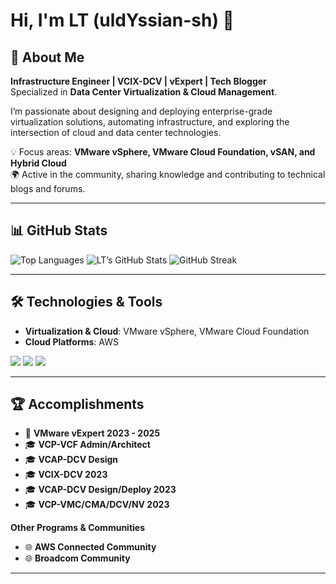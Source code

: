 # Hi, I'm LT (uldYssian-sh) 👋

## 🙋 About Me
**Infrastructure Engineer | VCIX-DCV | vExpert | Tech Blogger**  
Specialized in **Data Center Virtualization & Cloud Management**.  

I’m passionate about designing and deploying enterprise-grade virtualization solutions, automating infrastructure, and exploring the intersection of cloud and data center technologies.  

💡 Focus areas: **VMware vSphere, VMware Cloud Foundation, vSAN, and Hybrid Cloud**  
🌍 Active in the community, sharing knowledge and contributing to technical blogs and forums.  

---

## 📊 GitHub Stats

![Top Languages](https://github-readme-stats.vercel.app/api/top-langs/?username=uldYssian-sh&layout=compact&theme=tokyonight)
![LT’s GitHub Stats](https://github-readme-stats.vercel.app/api?username=uldYssian-sh&show_icons=true&theme=tokyonight)
![GitHub Streak](https://streak-stats.demolab.com?user=uldYssian-sh&theme=tokyonight)

---

## 🛠️ Technologies & Tools
- **Virtualization & Cloud**: VMware vSphere, VMware Cloud Foundation
- **Cloud Platforms**: AWS  
   
![](https://img.shields.io/badge/OS-Windows-informational?style=flat&logo=Windows&logoColor=white&color=blue)
![](https://img.shields.io/badge/Language-Bash/Python-informational?style=flat&logo=Language&logoColor=white&color=blue)
![](https://img.shields.io/badge/Technologies-VMware-informational?style=flat&logo=vmware&logoColor=white&color=blue)


---

## 🏆 Accomplishments
- 🌟 **VMware vExpert 2023 - 2025**
- 🎓 **VCP-VCF Admin/Architect**  
- 🎓 **VCAP-DCV Design**  
- 🎓 **VCIX-DCV 2023**  
- 🎓 **VCAP-DCV Design/Deploy 2023**  
- 🎓 **VCP-VMC/CMA/DCV/NV 2023**  

**Other Programs & Communities**  
- 🌐 **AWS Connected Community**  
- 🌐 **Broadcom Community**  

---
